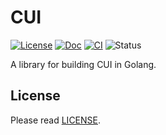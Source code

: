 # CUI

[![License][badge-license]][license]
[![Doc][badge-doc]][doc]
[![CI][badge-ci]][ci]
![Status][badge-status]

A library for building CUI in Golang.


## License

Please read [LICENSE][license].

[badge-license]: https://img.shields.io/badge/license-MIT-yellowgreen.svg?style=flat-square
[license]: LICENSE
[badge-doc]: https://img.shields.io/badge/godoc-reference-blue.svg?style=flat-square
[doc]: http://godoc.org/github.com/mitsuse/cui-go
[badge-ci]: https://img.shields.io/travis/mitsuse/cui-go/master.svg?style=flat-square
[ci]: https://travis-ci.org/mitsuse/cui-go
[badge-status]: https://img.shields.io/badge/status-experiment-red.svg?style=flat-square
